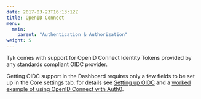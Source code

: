 ```yaml
---
date: 2017-03-23T16:13:12Z
title: OpenID Connect
menu:
  main:
    parent: "Authentication & Authorization"
weight: 5 
---
```


Tyk comes with support for OpenID Connect Identity Tokens provided by any standards compliant OIDC provider.

Getting OIDC support in the Dashboard requires only a few fields to be set up in the Core settings tab. for details see [Setting up OIDC](https://site-dev.tykbeta.com/docs/advanced-configuration/integrate/api-auth-mode/open-id-connect/#setting-up-oidc) and a [worked example of using OpenID Connect with Auth0](/docs/advanced-configuration/integrate/api-auth-mode/oidc-auth0-example/).
